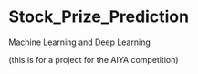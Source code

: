 # Stock_Prize_Prediction
Machine Learning and Deep Learning

(this is for a project for the AIYA competition)

